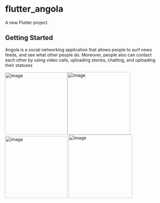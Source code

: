 # flutter_angola

A new Flutter project.

## Getting Started

Angola is a social networking application that allows people to surf news feeds, and see what other people do. Moreover, people also can contact each other by using video calls, uploading stories, chatting, and uploading their statuses

<img width="204" alt="image" src="https://user-images.githubusercontent.com/85282907/221135827-1190c306-8009-4065-9409-68a835341a3d.png"><img width="205" alt="image" src="https://user-images.githubusercontent.com/85282907/221135894-604ddcf6-c114-45bf-8449-6752934c4fbf.png">
<img width="203" alt="image" src="https://user-images.githubusercontent.com/85282907/221135982-3544127e-f173-4de3-8ba9-2261835b7dd6.png">
<img width="208" alt="image" src="https://user-images.githubusercontent.com/85282907/221136083-6e957fb9-4445-421d-8e0a-93e3f9aa5996.png">

